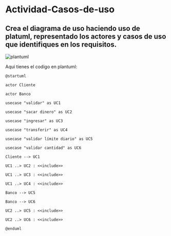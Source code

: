 # Actividad-Casos-de-uso

## Crea el diagrama de uso haciendo uso de platuml, representado los actores y casos de uso que identifiques en los requisitos.

![plantuml](https://github.com/user-attachments/assets/268e08ac-9b8c-47b5-98a8-5a93ad288b6d)

Aqui tienes el codigo en plantuml:
```plantuml
@startuml

actor Cliente

actor Banco

usecase "validar" as UC1

usecase "sacar dinero" as UC2

usecase "ingresar" as UC3

usecase "transferir" as UC4

usecase "validar límite diario" as UC5

usecase "validar cantidad" as UC6

Cliente --> UC1

UC1 ..> UC2 : <<include>>

UC1 ..> UC3 : <<include>>

UC1 ..> UC4 : <<include>>

Banco --> UC5

Banco --> UC6

UC2 ..> UC5 : <<include>>

UC2 ..> UC6 : <<include>>

@enduml
```

